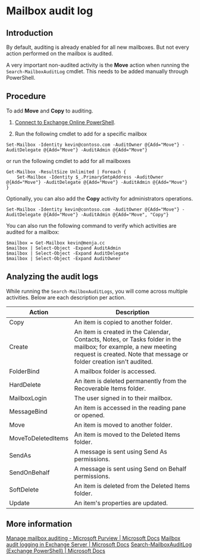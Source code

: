 # Mailbox audit log
## Introduction
By default, auditing is already enabled for all new mailboxes. But not every action performed on the mailbox is audited.

A very important non-audited activity is the **Move** action when running the `Search-MailboxAuditLog` cmdlet. This needs to be added manually through PowerShell.

## Procedure
To add **Move** and **Copy** to auditing.

1. [Connect to Exchange Online PowerShell](https://docs.microsoft.com/en-us/powershell/exchange/connect-to-exchange-online-powershell).

2. Run the following cmdlet to add for a specific mailbox
```
Set-Mailbox -Identity kevin@contoso.com -AuditOwner @{Add="Move"} -AuditDelegate @{Add="Move"} -AuditAdmin @{Add="Move"}
```

or run the following cmdlet to add for all mailboxes
```
Get-Mailbox -ResultSize Unlimited | Foreach {
    Set-Mailbox -Identity $_.PrimarySmtpAddress -AuditOwner @{Add="Move"} -AuditDelegate @{Add="Move"} -AuditAdmin @{Add="Move"}
}
```

Optionally, you can also add the **Copy** activity for administrators operations.
```
Set-Mailbox -Identity kevin@contoso.com -AuditOwner @{Add="Move"} -AuditDelegate @{Add="Move"} -AuditAdmin @{Add="Move", "Copy"}
```

You can also run the following command to verify which activities are audited for a mailbox:
```
$mailbox = Get-Mailbox kevin@menja.cc
$mailbox | Select-Object -Expand AuditAdmin
$mailbox | Select-Object -Expand AuditDelegate
$mailbox | Select-Object -Expand AuditOwner
```

## Analyzing the audit logs
While running the `Search-MailboxAuditLogs`, you will come across multiple activities. Below are each description per action.

| Action | Description |
| ------ | ------------- |
| Copy | An item is copied to another folder. |
| Create | An item is created in the Calendar, Contacts, Notes, or Tasks folder in the mailbox; for example, a new meeting request is created. Note that message or folder creation isn't audited. |
| FolderBind | A mailbox folder is accessed. |
| HardDelete | An item is deleted permanently from the Recoverable Items folder. |
| MailboxLogin | The user signed in to their mailbox. |
| MessageBind | An item is accessed in the reading pane or opened. |
| Move | An item is moved to another folder. |
| MoveToDeletedItems | An item is moved to the Deleted Items folder. |
| SendAs | A message is sent using Send As permissions. |
| SendOnBehalf | A message is sent using Send on Behalf permissions. |
| SoftDelete | An item is deleted from the Deleted Items folder. |
| Update | An item's properties are updated. |

## More information
[Manage mailbox auditing - Microsoft Purview | Microsoft Docs](https://docs.microsoft.com/en-us/microsoft-365/compliance/enable-mailbox-auditing?view=o365-worldwide)
[Mailbox audit logging in Exchange Server | Microsoft Docs](https://docs.microsoft.com/en-us/exchange/policy-and-compliance/mailbox-audit-logging/mailbox-audit-logging?view=exchserver-2019)
[Search-MailboxAuditLog (Exchange PowerShell) | Microsoft Docs](https://docs.microsoft.com/en-us/powershell/module/exchange/search-mailboxauditlog?view=exchange-ps)